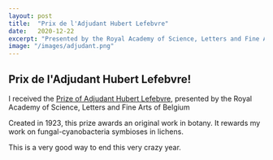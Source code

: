 ```yaml
---
layout: post
title:  "Prix de l'Adjudant Hubert Lefebvre"
date:   2020-12-22
excerpt: "Presented by the Royal Academy of Science, Letters and Fine Arts of Belgium" 
image: "/images/adjudant.png"
---
```


## Prix de l'Adjudant Hubert Lefebvre!
<p>I received the <a href="https://www.academieroyale.be/fr/actualites-detail/messages/laureats-prix-classe-sciences-decernes-2020/" target="_blank">Prize of Adjudant Hubert Lefebvre</a>, presented by the Royal Academy of Science, Letters and Fine Arts of Belgium</p>
<p>Created in 1923, this prize awards an original work in botany. It rewards my work on fungal-cyanobacteria symbioses in lichens. </p>
<p>This is a very good way to end this very crazy year.</p>
